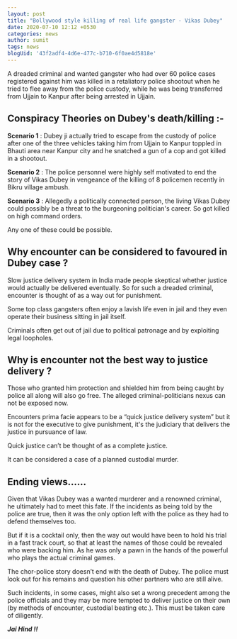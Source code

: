 ```yaml
---
layout: post
title: "Bollywood style killing of real life gangster - Vikas Dubey"
date: 2020-07-10 12:12 +0530
categories: news
author: sumit
tags: news
blogUid: '43f2adf4-4d6e-477c-b710-6f0ae4d5818e'
---
```


A dreaded criminal and wanted gangster who had over 60 police cases registered against him was killed in a retaliatory police shootout when he tried to flee away from the police custody, while he was being transferred from Ujjain to Kanpur after being arrested in Ujjain. 

## Conspiracy Theories on Dubey's death/killing :-

**Scenario 1** : Dubey ji actually tried to escape from the custody of police after one of the three vehicles taking  him from Ujjain to Kanpur toppled in Bhauti area near Kanpur city and he snatched a gun of a cop and got killed in a shootout. 

**Scenario 2** : The police personnel were highly self motivated to end the story of Vikas Dubey in vengeance of the killing of 8 policemen recently in Bikru village ambush. 

**Scenario 3** : Allegedly a politically connected person, the living Vikas Dubey could possibly be a threat to the burgeoning politician's career. So got killed on high command orders. 

Any one of these could be possible. 


## Why encounter can be considered to favoured in Dubey case ?

Slow justice delivery system in India made people skeptical whether justice would actually be delivered eventually. So for such a dreaded criminal, encounter is thought of as a way out for punishment. 

Some top class gangsters often enjoy a lavish life even in jail and they even operate their business sitting in jail itself. 

Criminals often get out of jail due to political patronage and by exploiting legal loopholes. 


## Why is encounter not the best way to justice delivery ? 

Those who granted him protection and shielded him from being caught by police all along will also go free. The alleged criminal-politicians nexus can not be exposed now. 

Encounters prima facie appears to be a “quick justice delivery system” but it is not for the executive to give punishment, it's the judiciary that delivers the justice in pursuance of law. 

Quick justice can’t be thought of as a complete justice.

It can be considered a case of a planned custodial murder. 


## Ending views.….. 

Given that Vikas Dubey was a wanted murderer and a renowned criminal, he ultimately had to meet this fate. If the incidents as being told by the police are true, then it was the only option left with the police as they had to defend themselves too. 

But if it is a cocktail only, then the way out would have been to hold his trial in a fast track court, so that at least the names of those could be revealed who were backing him. As he was only a pawn in the hands of the powerful who plays the actual criminal games. 

The chor-police story doesn’t end with the death of Dubey. The police must look out for his remains and question his other partners who are still alive. 

Such incidents, in some cases, might also set a wrong precedent among the police officials and they may be more tempted to deliver justice on their own (by methods of encounter, custodial beating etc.). This must be taken care of diligently. 

***Jai Hind !!***
